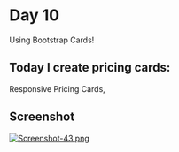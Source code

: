 # Day 10

Using Bootstrap Cards!

## Today I create pricing cards:

Responsive Pricing Cards,

## Screenshot

[![Screenshot-43.png](https://i.postimg.cc/cCnJB5q7/Screenshot-43.png)](https://postimg.cc/p5Px2CLy)